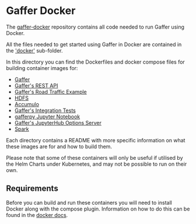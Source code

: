 # Gaffer Docker

The [gaffer-docker](https://github.com/gchq/gaffer-docker) repository contains all code needed to run Gaffer using Docker.

All the files needed to get started using Gaffer in Docker are contained in the ['docker'](https://github.com/gchq/gaffer-docker/tree/develop/docker) sub-folder.

In this directory you can find the Dockerfiles and docker compose files for building container images for:

- [Gaffer](https://github.com/gchq/gaffer-docker/tree/develop/docker/gaffer)
- [Gaffer's REST API](https://github.com/gchq/gaffer-docker/tree/develop/docker/gaffer-rest)
- [Gaffer's Road Traffic Example](https://github.com/gchq/gaffer-docker/tree/develop/docker/gaffer-road-traffic-loader)
- [HDFS](https://github.com/gchq/gaffer-docker/tree/develop/docker/hdfs)
- [Accumulo](https://github.com/gchq/gaffer-docker/tree/develop/docker/accumulo)
- [Gaffer's Integration Tests](https://github.com/gchq/gaffer-docker/tree/develop/docker/gaffer-integration-tests)
- [gafferpy Jupyter Notebook](https://github.com/gchq/gaffer-docker/tree/develop/docker/gaffer-pyspark-notebook)
- [Gaffer's JupyterHub Options Server](https://github.com/gchq/gaffer-docker/tree/develop/docker/gaffer-jhub-options-server)
- [Spark](https://github.com/gchq/gaffer-docker/tree/develop/docker/spark-py)

Each directory contains a README with more specific information on what these images are for and how to build them.

Please note that some of these containers will only be useful if utilised by the Helm Charts under Kubernetes, and may not be possible to run on their own.

## Requirements

Before you can build and run these containers you will need to install Docker along with the compose plugin. Information on how to do this can be found in the [docker docs](https://docs.docker.com/get-docker/).
